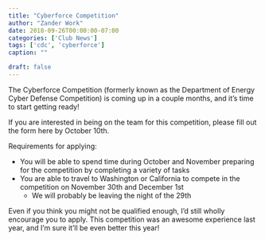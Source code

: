 ```yaml
---
title: "Cyberforce Competition"
author: "Zander Work"
date: 2018-09-26T00:00:00-07:00
categories: ['Club News']
tags: ['cdc', 'cyberforce']
caption: ""

draft: false
---
```


The Cyberforce Competition (formerly known as the Department of Energy Cyber Defense Competition) is coming up in a couple months, and it’s time to start getting ready!

If you are interested in being on the team for this competition, please fill out the form here by October 10th.

Requirements for applying:

- You will be able to spend time during October and November preparing for the competition by completing a variety of tasks
- You are able to travel to Washington or California to compete in the competition on November 30th and December 1st
    - We will probably be leaving the night of the 29th

Even if you think you might not be qualified enough, I’d still wholly encourage you to apply. This competition was an awesome experience last year, and I’m sure it’ll be even better this year!
